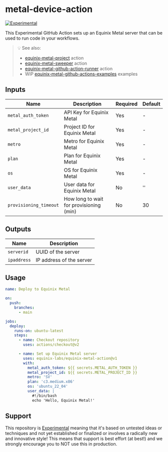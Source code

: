 # metal-device-action

[![Experimental](https://img.shields.io/badge/Stability-Experimental-red.svg)](experimental-statement.md#experimental-statement)

This Experimental GitHub Action sets up an Equinix Metal server that can be used to run code in your workflows.

> :bulb: See also:
>
> - [equinix-metal-project](https://github.com/equinix-labs/metal-project-action) action
> - [equinix-metal-sweeper](https://github.com/equinix-labs/metal-sweeper-action) action
> - [equinix-metal-github-action-runner](https://github.com/equinix-labs/metal-action-runner) action
> - WIP [equinix-metal-github-actions-examples](https://github.com/equinix-labs/metal-actions-example) examples

## Inputs

| Name                   | Description                             | Required | Default |
| ---------------------- | --------------------------------------- | -------- | ------- |
| `metal_auth_token`     | API Key for Equinix Metal               | Yes      | -       |
| `metal_project_id`     | Project ID for Equinix Metal            | Yes      | -       |
| `metro`                | Metro for Equinix Metal                 | Yes      | -       |
| `plan`                 | Plan for Equinix Metal                  | Yes      | -       |
| `os`                   | OS for Equinix Metal                    | Yes      | -       |
| `user_data`            | User data for Equinix Metal             | No       | ''      |
| `provisioning_timeout` | How long to wait for provisioning (min) | No       | 30      |

## Outputs

| Name        | Description              |
| ----------- | ------------------------ |
| `serverid`  | UUID of the server       |
| `ipaddress` | IP address of the server |

## Usage

```yaml
name: Deploy to Equinix Metal

on:
  push:
    branches:
      - main

jobs:
  deploy:
    runs-on: ubuntu-latest
    steps:
      - name: Checkout repository
        uses: actions/checkout@v2

      - name: Set up Equinix Metal server
        uses: equinix-labs/equinix-metal-action@v1
        with:
          metal_auth_token: ${{ secrets.METAL_AUTH_TOKEN }}
          metal_project_id: ${{ secrets.METAL_PROJECT_ID }}
          metro: 'SV'
          plan: 'c3.medium.x86'
          os: 'ubuntu_22_04'
          user_data: |
            #!/bin/bash
            echo 'Hello, Equinix Metal!'
```

## Support

This repository is [Experimental](experimental-statement.md) meaning that it's based on untested ideas or techniques and not yet established or finalized or involves a radically new and innovative style! This means that support is best effort (at best!) and we strongly encourage you to NOT use this in production.
